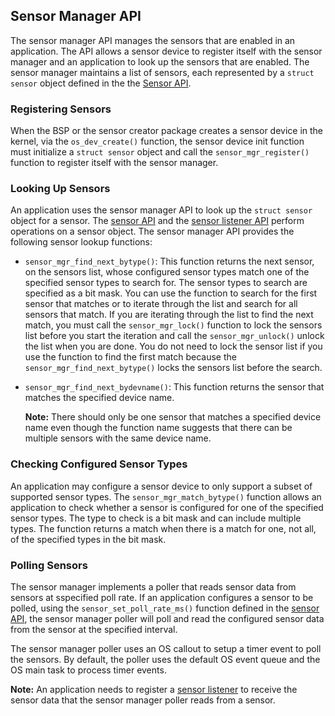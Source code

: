 ## Sensor Manager API

The sensor manager API manages the sensors that are enabled in an application. The API allows a sensor device to register itself with the sensor manager and an application to look up the sensors that are enabled.  The sensor manager maintains a list of sensors, each represented by a `struct sensor` object defined in the the [Sensor API](/os/modules/sensor_framework/sensor_api.md). 

### Registering Sensors

When the BSP or the sensor creator package creates a sensor device in the kernel, via the `os_dev_create()` function, the sensor device init function must initialize a `struct sensor` object and call the `sensor_mgr_register()` function to register itself with the sensor manager. 

### Looking Up Sensors

An application uses the sensor manager API to look up the `struct sensor` object for a sensor. The  [sensor API](/os/modules/sensor_framework/sensor_api.md) and the [sensor listener API](/os/modules/sensor_framework/sensor_listener_api.md) perform operations on a sensor object. The sensor manager API provides the following sensor lookup functions:


* `sensor_mgr_find_next_bytype()`:  This function returns the next sensor, on the sensors list, whose configured sensor types match one of the specified sensor types to search for. The sensor types to search are specified as a bit mask. You can use the function to search for the first sensor that matches or to iterate through the list and search for all sensors that match. If you are iterating through the list to find the next match, you must call the `sensor_mgr_lock()` function to lock the sensors list before you start the iteration and call the  `sensor_mgr_unlock()` unlock the list when you are done. You do not need to lock the sensor list if you use the function to find the first match because the `sensor_mgr_find_next_bytype()` locks the sensors list before the search.

* `sensor_mgr_find_next_bydevname()`: This function returns the sensor that matches the specified device name. 

    **Note:** There should only be one sensor that matches a specified device name even though the function name suggests that there can be multiple sensors with the same device name.


### Checking Configured Sensor Types

An application may  configure a sensor device to only support a subset of supported sensor types. The `sensor_mgr_match_bytype()` function allows an application
to check whether a sensor is configured for one of the specified sensor types. The type to check is a bit mask and can include multiple types. The function returns a match when there is a match for one, not all, of the specified types in the bit mask. 

### Polling Sensors 

The sensor manager implements a poller that reads sensor data from sensors at sspecified poll rate. If an application configures a sensor to be polled, using the `sensor_set_poll_rate_ms()` function defined in the [sensor API](/os/modules/sensor_framework/sensor_api.md), the sensor manager poller will poll and read the configured sensor data from the sensor at the specified interval.

The sensor manager poller uses an OS callout to setup a timer event to poll the sensors. By default, the poller uses the default OS event queue and the OS main task to process timer events. 

**Note:**  An application needs to register a [sensor listener](/os/modules/sensor_framework/sensor_listener_api.md) to receive the sensor data that the sensor manager poller reads from a sensor.
